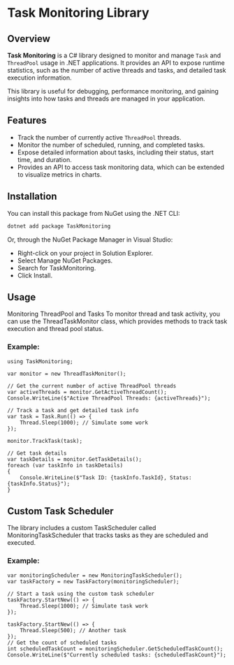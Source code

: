 # Task Monitoring Library

## Overview

**Task Monitoring** is a C# library designed to monitor and manage `Task` and `ThreadPool` usage in .NET applications. It provides an API to expose runtime statistics, such as the number of active threads and tasks, and detailed task execution information.

This library is useful for debugging, performance monitoring, and gaining insights into how tasks and threads are managed in your application.

## Features

- Track the number of currently active `ThreadPool` threads.
- Monitor the number of scheduled, running, and completed tasks.
- Expose detailed information about tasks, including their status, start time, and duration.
- Provides an API to access task monitoring data, which can be extended to visualize metrics in charts.

## Installation

You can install this package from NuGet using the .NET CLI:

```bash
dotnet add package TaskMonitoring
```

Or, through the NuGet Package Manager in Visual Studio:

- Right-click on your project in Solution Explorer.
- Select Manage NuGet Packages.
- Search for TaskMonitoring.
- Click Install.


## Usage
Monitoring ThreadPool and Tasks
To monitor thread and task activity, you can use the ThreadTaskMonitor class, which provides methods to track task execution and thread pool status.


### Example:

```chsarp
using TaskMonitoring;

var monitor = new ThreadTaskMonitor();

// Get the current number of active ThreadPool threads
var activeThreads = monitor.GetActiveThreadCount();
Console.WriteLine($"Active ThreadPool Threads: {activeThreads}");

// Track a task and get detailed task info
var task = Task.Run(() => {
    Thread.Sleep(1000); // Simulate some work
});

monitor.TrackTask(task);

// Get task details
var taskDetails = monitor.GetTaskDetails();
foreach (var taskInfo in taskDetails)
{
    Console.WriteLine($"Task ID: {taskInfo.TaskId}, Status: {taskInfo.Status}");
}
```

## Custom Task Scheduler
The library includes a custom TaskScheduler called MonitoringTaskScheduler that tracks tasks as they are scheduled and executed.

### Example:
```chsarp
var monitoringScheduler = new MonitoringTaskScheduler();
var taskFactory = new TaskFactory(monitoringScheduler);

// Start a task using the custom task scheduler
taskFactory.StartNew(() => {
    Thread.Sleep(1000); // Simulate task work
});

taskFactory.StartNew(() => {
    Thread.Sleep(500); // Another task
});
// Get the count of scheduled tasks
int scheduledTaskCount = monitoringScheduler.GetScheduledTaskCount();
Console.WriteLine($"Currently scheduled tasks: {scheduledTaskCount}");
```

